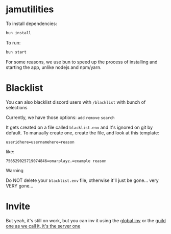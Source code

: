 # jamutilities

To install dependencies:

```bash
bun install
```

To run:

```bash
bun start
```

For some reasons, we use bun to speed up the process of installing and starting the app, unlike nodejs and npm/yarn.

# Blacklist

You can also blacklist discord users with `/blacklist` with bunch of selections

Currently, we have those options:
`add`
`remove`
`search`

It gets created on a file called `blacklist.env` and it's ignored on git by default.
To manually create one, create the file, and look at this template:

`useridhere=usernamehere=reason`

like:

`756529025719074846=omarplayz.=example reason`

> [!WARNING]  
> Do NOT delete your `blacklist.env` file, otherwise it'll just be gone... very VERY gone...

# Invite

But yeah, it's still on work, but you can inv it using the [global inv](https://discord.com/oauth2/authorize?client_id=1299803479308767355) or the [guild one as we call it, it's the server one](https://discord.com/oauth2/authorize?client_id=1299803479308767355&permissions=8&integration_type=0&scope=bot+applications.commands)
